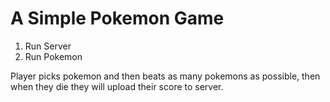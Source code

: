 # A Simple Pokemon Game

1. Run Server
2. Run Pokemon

Player picks pokemon and then beats 
as many pokemons as possible, then when
they die they will upload their score to server. 
